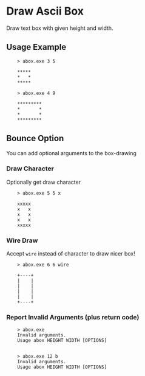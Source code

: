 # Draw Ascii Box

Draw text box with given height and width.

## Usage Example
```
    > abox.exe 3 5

    *****
    *   *
    *****

    > abox.exe 4 9

    *********
    *       *
    *       *
    *********

```


## Bounce Option
You can add optional arguments to the box-drawing

### Draw Character
Optionally get draw character

```
    > abox.exe 5 5 x

    xxxxx
    x   x
    x   x
    x   x
    xxxxx
```


### Wire Draw
Accept `wire` instead of character to draw nicer box!


```
    > abox.exe 6 6 wire

    +----+
    |    |
    |    |
    |    |
    |    |
    +----+
```

### Report Invalid Arguments (plus return code)

```
    > abox.exe
    Invalid arguments.
    Usage abox HEIGHT WIDTH [OPTIONS]


    > abox.exe 12 b
    Invalid arguments.
    Usage abox HEIGHT WIDTH [OPTIONS]

```
